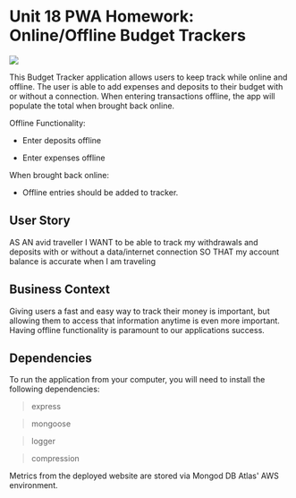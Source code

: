 # Unit 18 PWA Homework: Online/Offline Budget Trackers

<img src="./public/assets/images/budget-tracker.gif">

This Budget Tracker application allows users to keep track while online and offline. The user is able to add expenses and deposits to their budget with or without a connection. When entering transactions offline, the app will populate the total when brought back online.

Offline Functionality:

  * Enter deposits offline

  * Enter expenses offline

When brought back online:

  * Offline entries should be added to tracker.

## User Story
AS AN avid traveller
I WANT to be able to track my withdrawals and deposits with or without a data/internet connection
SO THAT my account balance is accurate when I am traveling

## Business Context

Giving users a fast and easy way to track their money is important, but allowing them to access that information anytime is even more important. Having offline functionality is paramount to our applications success.

## Dependencies

To run the application from your computer, you will need to install the following dependencies: 
  > express
  
  > mongoose

  > logger

  > compression

Metrics from the deployed website are stored via Mongod DB Atlas' AWS environment. 
